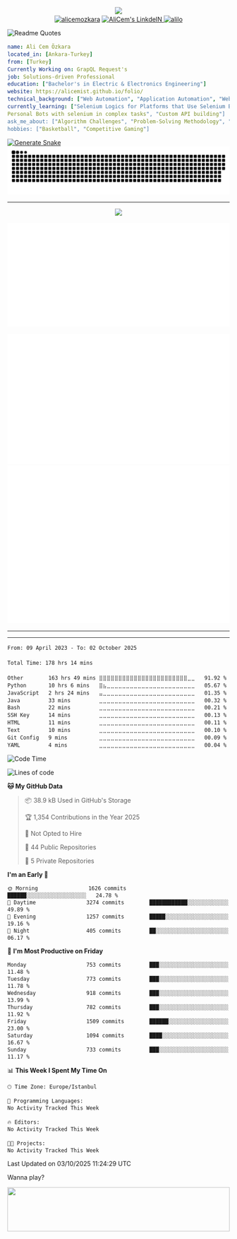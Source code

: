 <p align="center">

  
<img  width="800px" src="https://github.com/HyunCafe/HyunCafe/raw/main/assests/loficity.gif" />


<br/>
  <a href="https://www.buymeacoffee.com/alicemozkara"> <img src="https://cdn.buymeacoffee.com/buttons/v2/default-yellow.png" height="50" width="210" alt="alicemozkara" /></a>
<a href="https://www.linkedin.com/in/ali-cem-oz/">
  <img alt="AliCem's LinkdeIN" width="40px" src="https://user-images.githubusercontent.com/43545812/144035037-0f415fc7-9f96-4517-a370-ccc6e78a714b.png" />
  
</a>
<a href="https://www.leetcode.com/alilo" target="blank"><img src="https://raw.githubusercontent.com/rahuldkjain/github-profile-readme-generator/master/src/images/icons/Social/leet-code.svg" alt="alilo"  width="30px" /></a>

<br>
  




 ![Readme Quotes](https://quotes-github-readme.vercel.app/api?type=horizontal&theme=nord)

</p>

```yaml
name: Ali Cem Özkara
located_in: [Ankara-Turkey]
from: [Turkey]
Currently Working on: GrapQL Request's
job: Solutions-driven Professional
education: ["Bachelor's in Electric & Electronics Engineering"]
website: https://alicemist.github.io/folio/
technical_background: ["Web Automation", "Application Automation", "Web Technologies", "Cloud Technologies", "NLP Techniques"]
currently_learning: ["Selenium Logics for Platforms that Use Selenium Backend", 
Personal Bots with selenium in complex tasks", "Custom API building"]
ask_me_about: ["Algorithm Challenges", "Problem-Solving Methodology", "Python", "Node.js", "React.js", "TypeScript","LeetCode"]
hobbies: ["Basketball", "Competitive Gaming"]
```
[![Generate Snake](https://github.com/alicemist/alicemist/actions/workflows/snakegenerator.yml/badge.svg)](https://github.com/alicemist/alicemist/actions/workflows/snakegenerator.yml)
![snake gif](https://github.com/alicemist/alicemist/blob/output/github-snake-dark.svg)
<hr>
<p align="center">
  <img  src="https://github-profile-trophy.vercel.app/?username=alicemist&column=6&rank=SSS,SS,S,AAA,AA,A,B,C" />
</p>



![Metrics](https://raw.githubusercontent.com/alicemist/alicemist/main/github-metrics.svg)

![Metrics](https://raw.githubusercontent.com/alicemist/alicemist/main/metrics.plugin.habits.charts.svg)
![Metrics](https://raw.githubusercontent.com/alicemist/alicemist/main/metrics.plugin.leetcode.svg)
<hr>

<hr>

<!--START_SECTION:WAKA-->

```txt
From: 09 April 2023 - To: 02 October 2025

Total Time: 178 hrs 14 mins

Other        163 hrs 49 mins ⣿⣿⣿⣿⣿⣿⣿⣿⣿⣿⣿⣿⣿⣿⣿⣿⣿⣿⣿⣿⣿⣿⣿⣀⣀   91.92 %
Python       10 hrs 6 mins   ⣿⣦⣀⣀⣀⣀⣀⣀⣀⣀⣀⣀⣀⣀⣀⣀⣀⣀⣀⣀⣀⣀⣀⣀⣀   05.67 %
JavaScript   2 hrs 24 mins   ⣤⣀⣀⣀⣀⣀⣀⣀⣀⣀⣀⣀⣀⣀⣀⣀⣀⣀⣀⣀⣀⣀⣀⣀⣀   01.35 %
Java         33 mins         ⣀⣀⣀⣀⣀⣀⣀⣀⣀⣀⣀⣀⣀⣀⣀⣀⣀⣀⣀⣀⣀⣀⣀⣀⣀   00.32 %
Bash         22 mins         ⣀⣀⣀⣀⣀⣀⣀⣀⣀⣀⣀⣀⣀⣀⣀⣀⣀⣀⣀⣀⣀⣀⣀⣀⣀   00.21 %
SSH Key      14 mins         ⣀⣀⣀⣀⣀⣀⣀⣀⣀⣀⣀⣀⣀⣀⣀⣀⣀⣀⣀⣀⣀⣀⣀⣀⣀   00.13 %
HTML         11 mins         ⣀⣀⣀⣀⣀⣀⣀⣀⣀⣀⣀⣀⣀⣀⣀⣀⣀⣀⣀⣀⣀⣀⣀⣀⣀   00.11 %
Text         10 mins         ⣀⣀⣀⣀⣀⣀⣀⣀⣀⣀⣀⣀⣀⣀⣀⣀⣀⣀⣀⣀⣀⣀⣀⣀⣀   00.10 %
Git Config   9 mins          ⣀⣀⣀⣀⣀⣀⣀⣀⣀⣀⣀⣀⣀⣀⣀⣀⣀⣀⣀⣀⣀⣀⣀⣀⣀   00.09 %
YAML         4 mins          ⣀⣀⣀⣀⣀⣀⣀⣀⣀⣀⣀⣀⣀⣀⣀⣀⣀⣀⣀⣀⣀⣀⣀⣀⣀   00.04 %
```

<!--END_SECTION:WAKA-->
<!--START_SECTION:time-->
![Code Time](http://img.shields.io/badge/Code%20Time-178%20hrs%2014%20mins-blue)

![Lines of code](https://img.shields.io/badge/From%20Hello%20World%20I%27ve%20Written-2.4%20million%20lines%20of%20code-blue)

**🐱 My GitHub Data** 

> 📦 38.9 kB Used in GitHub's Storage 
 > 
> 🏆 1,354 Contributions in the Year 2025
 > 
> 🚫 Not Opted to Hire
 > 
> 📜 44 Public Repositories 
 > 
> 🔑 5 Private Repositories 
 > 
**I'm an Early 🐤** 

```text
🌞 Morning                1626 commits        ██████░░░░░░░░░░░░░░░░░░░   24.78 % 
🌆 Daytime                3274 commits        ████████████░░░░░░░░░░░░░   49.89 % 
🌃 Evening                1257 commits        █████░░░░░░░░░░░░░░░░░░░░   19.16 % 
🌙 Night                  405 commits         ██░░░░░░░░░░░░░░░░░░░░░░░   06.17 % 
```
📅 **I'm Most Productive on Friday** 

```text
Monday                   753 commits         ███░░░░░░░░░░░░░░░░░░░░░░   11.48 % 
Tuesday                  773 commits         ███░░░░░░░░░░░░░░░░░░░░░░   11.78 % 
Wednesday                918 commits         ███░░░░░░░░░░░░░░░░░░░░░░   13.99 % 
Thursday                 782 commits         ███░░░░░░░░░░░░░░░░░░░░░░   11.92 % 
Friday                   1509 commits        ██████░░░░░░░░░░░░░░░░░░░   23.00 % 
Saturday                 1094 commits        ████░░░░░░░░░░░░░░░░░░░░░   16.67 % 
Sunday                   733 commits         ███░░░░░░░░░░░░░░░░░░░░░░   11.17 % 
```


📊 **This Week I Spent My Time On** 

```text
🕑︎ Time Zone: Europe/Istanbul

💬 Programming Languages: 
No Activity Tracked This Week

🔥 Editors: 
No Activity Tracked This Week

🐱‍💻 Projects: 
No Activity Tracked This Week
```


 Last Updated on 03/10/2025 11:24:29 UTC
<!--END_SECTION:time-->

Wanna play?

<div align=center>
  <img  height=100px width= 100% src="https://capsule-render.vercel.app/api?type=waving&color=gradient&height=60&section=footer"/>
</div>

